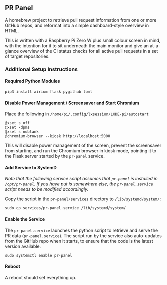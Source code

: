 ## PR Panel

A homebrew project to retrieve pull request information from one or more GitHub repos, and reformat into a simple dashboard-style overview in HTML.

This is written with a Raspberry Pi Zero W plus small colour screen in mind, with the intention for it to sit underneath the main monitor and give an at-a-glance overview of the CI status checks for all active pull requests in a set of target repositories.

### Additional Setup Instructions

#### Required Python Modules

```
pip3 install airium flask pygithub toml
```

#### Disable Power Management / Screensaver and Start Chromium

Place the following in `/home/pi/.config/lxsession/LXDE-pi/autostart`

````
@xset s off
@xset -dpms
@xset s noblank
@chromium-browser --kiosk http://localhost:5000
````

This will disable power management of the screen, prevent the screensaver from starting, and run the Chromium browser in kiosk mode, pointing it to the Flask server started by the `pr-panel` service.

#### Add Service to SystemD

_Note that the following service script assumes that `pr-panel` is installed in `/opt/pr-panel`. If you have put is somewhere else, the `pr-panel.service` script needs to be modified accordingly._

Copy the script in the `pr-panel/services` directory to `/lib/systemd/system/`:

```
sudo cp services/pr-panel.service /lib/systemd/system/
```

#### Enable the Service

The `pr-panel.service` launches the python script to retrieve and serve the PR data (`pr-panel.service`). The script run by the service also auto-updates from the GitHub repo when it starts, to ensure that the code is the latest version available.

```
sudo systemctl enable pr-panel
```

#### Reboot

A reboot should set everything up.
